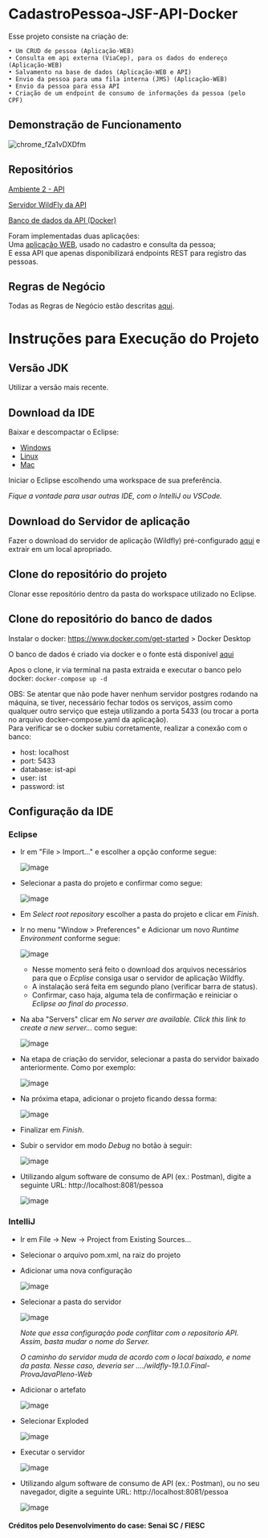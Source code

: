 # CadastroPessoa-JSF-API-Docker

Esse projeto consiste na criação de:

    • Um CRUD de pessoa (Aplicação-WEB)
    • Consulta em api externa (ViaCep), para os dados do endereço (Aplicação-WEB)
    • Salvamento na base de dados (Aplicação-WEB e API)
    • Envio da pessoa para uma fila interna (JMS) (Aplicação-WEB)
    • Envio da pessoa para essa API
    • Criação de um endpoint de consumo de informações da pessoa (pelo CPF)

## Demonstração de Funcionamento
![chrome_fZa1vDXDfm][demo-funcionamento]


## Repositórios

[ Ambiente 2 - API ][link-api] 

[ Servidor WildFly da API ][server-api] 

[ Banco de dados da API (Docker) ][banco-api] 

Foram implementadas duas aplicações:  
Uma [aplicação WEB][aplicacao-web], usado no cadastro e consulta da pessoa;  
E essa API que apenas disponibilizará endpoints REST para registro das pessoas. 


## Regras de Negócio
Todas as Regras de Negócio estão descritas [aqui][regras-de-negocio].
 


# Instruções para Execução do Projeto

## Versão JDK
Utilizar a versão mais recente.

## Download da IDE
Baixar e descompactar o Eclipse:

- [Windows][eclipse-windows]
- [Linux][eclipse-linux]
- [Mac][eclipse-mac]

Iniciar o Eclipse escolhendo uma workspace de sua preferência.

*Fique a vontade para usar outras IDE, com o IntelliJ ou VSCode.*

## Download do Servidor de aplicação 
Fazer o download do servidor de aplicação (Wildfly) pré-configurado [aqui][server-api] e extrair em um local apropriado.

## Clone do repositório do projeto

Clonar esse repositório dentro da pasta do workspace utilizado no Eclipse.

## Clone do repositório do banco de dados

Instalar o docker: https://www.docker.com/get-started > Docker Desktop

O banco de dados é criado via docker e o fonte está disponível [aqui][banco-api]

Apos o clone, ir via terminal na pasta extraida e executar o banco pelo docker: `docker-compose up -d`

OBS: Se atentar que não pode haver nenhum servidor postgres rodando na máquina, se tiver, necessário fechar todos os serviços, assim como
qualquer outro serviço que esteja utilizando a porta 5433 (ou trocar a porta no arquivo docker-compose.yaml da aplicação).  
Para verificar se o docker subiu corretamente, realizar a conexão com o banco:
- host: localhost
- port: 5433
- database: ist-api
- user: ist
- password: ist

## Configuração da IDE

### Eclipse
- Ir em "File > Import..." e escolher a opção conforme segue:

  ![image][inst-1]

- Selecionar a pasta do projeto e confirmar como segue:

  ![image][inst-2]

- Em *Select root repository* escolher a pasta do projeto e clicar em *Finish*.
- Ir no menu "Window > Preferences" e Adicionar um novo *Runtime Environment* conforme segue:

  ![image][inst-3]

  - Nesse momento será feito o download dos arquivos necessários para que o *Ecplise* consiga usar o servidor de aplicação Wildfly.
  - A instalação será feita em segundo plano (verificar barra de status).
  - Confirmar, caso haja, alguma tela de confirmação e reiniciar o *Eclipse ao final do processo*.

- Na aba "Servers" clicar em *No server are available. Click this link to create a new server...* como segue:

  ![image][inst-4]

- Na etapa de criação do servidor, selecionar a pasta do servidor baixado anteriormente. Como por exemplo:

  ![image][inst-5]

- Na próxima etapa, adicionar o projeto ficando dessa forma:

  ![image][inst-6]

- Finalizar em *Finish*.

- Subir o servidor em modo *Debug* no botão à seguir:

  ![image][inst-7]

- Utilizando algum software de consumo de API (ex.: Postman), digite a seguinte URL: http://localhost:8081/pessoa

  ![image][inst-8]


### IntelliJ

- Ir em File -> New -> Project from Existing Sources...

- Selecionar o arquivo pom.xml, na raiz do projeto

- Adicionar uma nova configuração

  ![image][inst-9]

- Selecionar a pasta do servidor

  ![image][inst-10]

  *Note que essa configuração pode conflitar com o repositorio API. Assim, basta mudar o nome do Server.*

  *O caminho do servidor muda de acordo com o local baixado, e nome da pasta. Nesse caso, deveria ser ..../wildfly-19.1.0.Final-ProvaJavaPleno-Web*

- Adicionar o artefato

  ![image][inst-11]

- Selecionar Exploded

  ![image][inst-12]

- Executar o servidor

  ![image][inst-13]

- Utilizando algum software de consumo de API (ex.: Postman), ou no seu navegador, digite a seguinte URL: http://localhost:8081/pessoa

  ![image][inst-8]

  

[demo-funcionamento]: https://github.com/caio01/CadastroPessoa-JSF-Web-Docker/assets/49879702/ff8a8321-842c-4cd1-be5f-c2c4c912338e
[link-api]: https://github.com/caio01/CadastroPessoa-JSF-API-Docker/tree/main/CadastroPessoaAPI
[server-api]: https://github.com/caio01/CadastroPessoa-JSF-API-Docker/tree/main/wildfly-19.1-API
[banco-api]: https://github.com/caio01/CadastroPessoa-JSF-API-Docker/tree/main/banco-api
[aplicacao-web]: https://github.com/caio01/CadastroPessoa-JSF-Web-Docker
[regras-de-negocio]: https://github.com/caio01/CadastroPessoa-JSF-Web-Docker#regras-de-neg%C3%B3cio
[img-processo-integracao]: https://github.com/caio01/CadastroPessoa-JSF-Web-Docker/assets/49879702/000ed0ab-3253-4efc-80b6-ddbff266d054
[img-post]:https://github.com/caio01/CadastroPessoa-JSF-Web-Docker/assets/49879702/19d058ca-6121-4993-8740-94e3fd5aa687
[img-put]: https://github.com/caio01/CadastroPessoa-JSF-Web-Docker/assets/49879702/684b7167-19c3-43fa-984a-47fd90b2ab68
[img-get]: https://github.com/caio01/CadastroPessoa-JSF-Web-Docker/assets/49879702/e921fd8e-fe76-4caa-815a-4850d77a7417
[img-delete]: https://github.com/caio01/CadastroPessoa-JSF-Web-Docker/assets/49879702/96581638-d3f0-410f-b3cb-20701a92b92a
[img-esquema-banco]: https://github.com/caio01/CadastroPessoa-JSF-Web-Docker/assets/49879702/31099735-4c3c-4806-854f-f87350770252

[eclipse-windows]: https://www.eclipse.org/downloads/download.php?file=/technology/epp/downloads/release/2020-03/R/eclipse-jee-2020-03-R-incubation-win32-x86_64.zip
[eclipse-linux]: https://www.eclipse.org/downloads/download.php?file=/technology/epp/downloads/release/2020-03/R/eclipse-jee-2020-03-R-incubation-linux-gtk-x86_64.tar.gz
[eclipse-mac]: https://www.eclipse.org/downloads/download.php?file=/technology/epp/downloads/release/2020-03/R/eclipse-jee-2020-03-R-incubation-macosx-cocoa-x86_64.dmg

[inst-1]: https://github.com/caio01/CadastroPessoa-JSF-Web-Docker/assets/49879702/0d3b5cd3-9fa7-47d4-b2ae-5e9508d9db07
[inst-2]: https://github.com/caio01/CadastroPessoa-JSF-Web-Docker/assets/49879702/d56a7518-d58f-4e11-b5a2-4e4c4ecd351e
[inst-3]: https://github.com/caio01/CadastroPessoa-JSF-Web-Docker/assets/49879702/d6249d32-9127-4351-9061-221f2a8197dc
[inst-4]: https://github.com/caio01/CadastroPessoa-JSF-Web-Docker/assets/49879702/79b55c9a-968b-490a-8463-94b879d0d618
[inst-5]: https://github.com/caio01/CadastroPessoa-JSF-Web-Docker/assets/49879702/f21d8273-9a78-4931-a211-9ad6ee9415ee
[inst-6]: https://github.com/caio01/CadastroPessoa-JSF-Web-Docker/assets/49879702/1f839881-f2b9-4486-aabf-6c2552b1fd51
[inst-7]: https://github.com/caio01/CadastroPessoa-JSF-Web-Docker/assets/49879702/63453a59-07a2-489f-907b-31449e890c57
[inst-8]: https://github.com/caio01/CadastroPessoa-JSF-API-Docker/assets/49879702/87461422-5363-46c1-a6b8-ff9477f4c3ab
[inst-9]: https://github.com/caio01/CadastroPessoa-JSF-Web-Docker/assets/49879702/5a76cadc-0697-4fdd-ac37-97b21ebacf01
[inst-10]: https://github.com/caio01/CadastroPessoa-JSF-Web-Docker/assets/49879702/dd593fbe-5dd6-4e35-990a-57c6e2097a61
[inst-11]: https://github.com/caio01/CadastroPessoa-JSF-Web-Docker/assets/49879702/06cc685a-e68c-4e67-9041-2aa5fdd21e98
[inst-12]: https://github.com/caio01/CadastroPessoa-JSF-Web-Docker/assets/49879702/5c31eb6c-0dc9-4430-bde8-8623a5bace69
[inst-13]: https://github.com/caio01/CadastroPessoa-JSF-Web-Docker/assets/49879702/3d94b09d-812b-46ab-b875-993ca2aa4a27














#### Créditos pelo Desenvolvimento do case: Senai SC / FIESC
